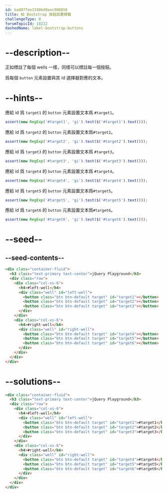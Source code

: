 ```yaml
---
id: bad87fee1348bd9aec908856
title: 給 Bootstrap 按鈕設置標籤
challengeType: 0
forumTopicId: 18222
dashedName: label-bootstrap-buttons
---
```


# --description--

正如標註了每個 wells 一樣，同樣可以標註每一個按鈕。

爲每個 `button` 元素設置與其 id 選擇器對應的文本。

# --hints--

應給 id 爲 `target1` 的 `button` 元素設置文本爲 `#target1`。

```js
assert(new RegExp('#target1', 'gi').test($('#target1').text()));
```

應給 id 爲 `target2` 的 `button` 元素設置文本爲`#target2`。

```js
assert(new RegExp('#target2', 'gi').test($('#target2').text()));
```

應給 id 爲 `target3` 的 `button` 元素設置文本爲 `#target3`。

```js
assert(new RegExp('#target3', 'gi').test($('#target3').text()));
```

應給 id 爲 `target4` 的 `button` 元素設置文本爲 `#target4`。

```js
assert(new RegExp('#target4', 'gi').test($('#target4').text()));
```

應給 id 爲 `target5` 的 `button` 元素設置文本爲`#target5`。

```js
assert(new RegExp('#target5', 'gi').test($('#target5').text()));
```

應給 id 爲 `target6` 的 `button` 元素設置文本爲`#target6`。

```js
assert(new RegExp('#target6', 'gi').test($('#target6').text()));
```

# --seed--

## --seed-contents--

```html
<div class="container-fluid">
  <h3 class="text-primary text-center">jQuery Playground</h3>
  <div class="row">
    <div class="col-xs-6">
      <h4>#left-well</h4>
      <div class="well" id="left-well">
        <button class="btn btn-default target" id="target1"></button>
        <button class="btn btn-default target" id="target2"></button>
        <button class="btn btn-default target" id="target3"></button>
      </div>
    </div>
    <div class="col-xs-6">
      <h4>#right-well</h4>
      <div class="well" id="right-well">
        <button class="btn btn-default target" id="target4"></button>
        <button class="btn btn-default target" id="target5"></button>
        <button class="btn btn-default target" id="target6"></button>
      </div>
    </div>
  </div>
</div>
```

# --solutions--

```html
<div class="container-fluid">
  <h3 class="text-primary text-center">jQuery Playground</h3>
  <div class="row">
    <div class="col-xs-6">
      <h4>#left-well</h4>
      <div class="well" id="left-well">
        <button class="btn btn-default target" id="target1">#target1</button>
        <button class="btn btn-default target" id="target2">#target2</button>
        <button class="btn btn-default target" id="target3">#target3</button>
      </div>
    </div>
    <div class="col-xs-6">
      <h4>#right-well</h4>
      <div class="well" id="right-well">
        <button class="btn btn-default target" id="target4">#target4</button>
        <button class="btn btn-default target" id="target5">#target5</button>
        <button class="btn btn-default target" id="target6">#target6</button>
      </div>
    </div>
  </div>
</div>
```
